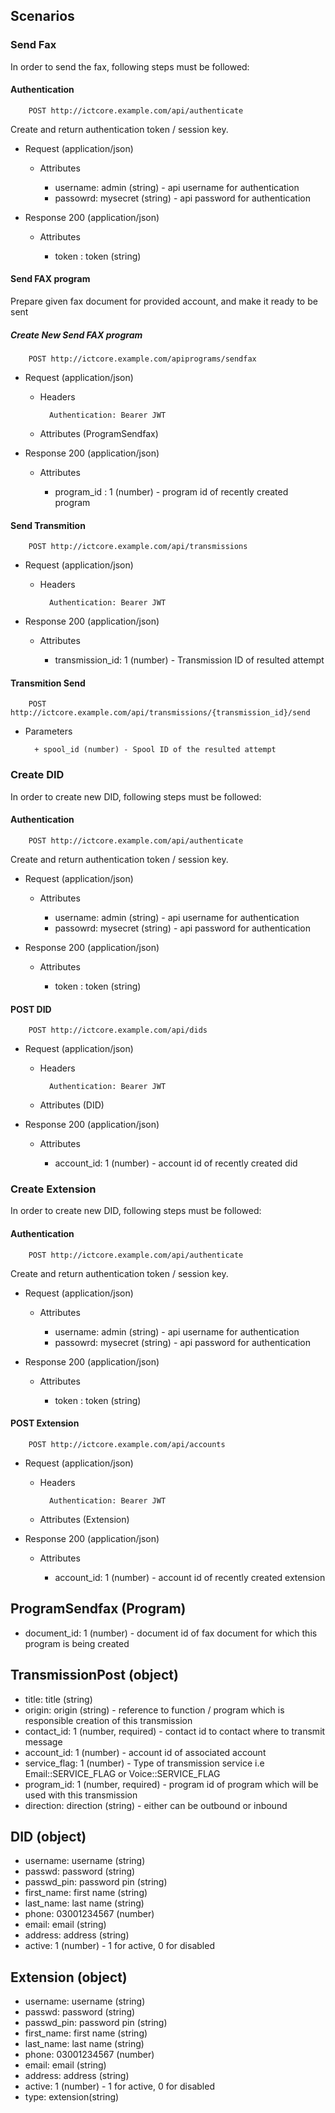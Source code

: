 ## Scenarios

### Send Fax

In order to send the fax, following steps must be followed:

#### Authentication

        POST http://ictcore.example.com/api/authenticate

Create and return authentication token / session key.

+ Request (application/json)

    + Attributes

        + username: admin (string) - api username for authentication
        + passowrd: mysecret (string) - api password for authentication

+ Response 200 (application/json)
    
    + Attributes 
        
        + token : token (string)
        
#### Send FAX program

Prepare given fax document for provided account, and make it ready to be sent

##### Create New Send FAX program

        POST http://ictcore.example.com/apiprograms/sendfax

+ Request (application/json)

    + Headers

            Authentication: Bearer JWT

    + Attributes (ProgramSendfax)

+ Response 200 (application/json)

    + Attributes

        + program_id : 1 (number) - program id  of recently created program
        
#### Send Transmition

        POST http://ictcore.example.com/api/transmissions

+ Request (application/json)

    + Headers

            Authentication: Bearer JWT

+ Response 200 (application/json)

    + Attributes
        
        + transmission_id: 1 (number) - Transmission ID of resulted attempt
                        
#### Transmition Send

        POST http://ictcore.example.com/api/transmissions/{transmission_id}/send

+ Parameters

        + spool_id (number) - Spool ID of the resulted attempt
        
### Create DID

In order to create new DID, following steps must be followed: 

#### Authentication

        POST http://ictcore.example.com/api/authenticate

Create and return authentication token / session key.

+ Request (application/json)

    + Attributes

        + username: admin (string) - api username for authentication
        + passowrd: mysecret (string) - api password for authentication

+ Response 200 (application/json)
    
    + Attributes 
        
        + token : token (string)
        
#### POST DID

        POST http://ictcore.example.com/api/dids

+ Request (application/json)

    + Headers

            Authentication: Bearer JWT

    + Attributes (DID)

+ Response 200 (application/json)

    + Attributes
         
         + account_id: 1 (number) - account id of recently created did

### Create Extension

In order to create new DID, following steps must be followed:

#### Authentication

        POST http://ictcore.example.com/api/authenticate

Create and return authentication token / session key.

+ Request (application/json)

    + Attributes

        + username: admin (string) - api username for authentication
        + passowrd: mysecret (string) - api password for authentication

+ Response 200 (application/json)
    
    + Attributes 
        
        + token : token (string)
        
#### POST Extension

        POST http://ictcore.example.com/api/accounts

+ Request (application/json)

    + Headers

            Authentication: Bearer JWT

    + Attributes (Extension)

+ Response 200 (application/json)

    + Attributes
         
         + account_id: 1 (number) - account id of recently created extension
         
## ProgramSendfax (Program)
+ document_id: 1 (number) - document id of fax document for which this program is being created

## TransmissionPost (object)
+ title: title (string)
+ origin:  origin (string) -  reference to function / program which is responsible creation of this transmission
+ contact_id:  1 (number, required) - contact id to contact where to transmit message
+ account_id:  1 (number) -  account id of associated account
+ service_flag:  1 (number) - Type of transmission service i.e Email::SERVICE_FLAG or Voice::SERVICE_FLAG
+ program_id:  1 (number, required) - program id of program which will be used with this transmission
+ direction:  direction (string) - either can be outbound or inbound

## DID (object)
+ username: username (string)
+ passwd: password (string)
+ passwd_pin: password pin (string)
+ first_name: first name (string)
+ last_name: last name (string)
+ phone: 03001234567 (number)
+ email: email (string)
+ address: address (string)
+ active: 1 (number) - 1 for active, 0 for disabled

## Extension (object)
+ username: username (string)
+ passwd: password (string)
+ passwd_pin: password pin (string)
+ first_name: first name (string)
+ last_name: last name (string)
+ phone: 03001234567 (number)
+ email: email (string)
+ address: address (string)
+ active: 1 (number) - 1 for active, 0 for disabled
+ type: extension(string)
